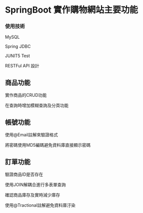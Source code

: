 # SpringBoot 實作購物網站主要功能
### 使用技術
MySQL 

Spring JDBC

JUNIT5 Test

RESTFul API 設計

## 商品功能
實作商品的CRUD功能

在查詢時增加模糊查詢及分頁功能

## 帳號功能
使用@Email註解來驗證格式

將密碼使用MD5編碼避免資料庫直接顯示密碼

## 訂單功能
驗證商品ID是否存在

使用JOIN解耦合進行多表單查詢

確認商品庫存及實時減少庫存

使用@Tractional註解避免資料庫汙染
